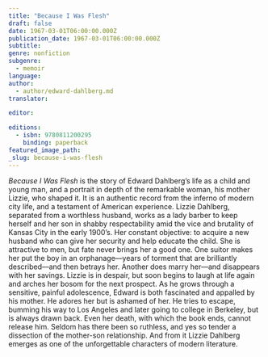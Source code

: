 ```yaml
---
title: "Because I Was Flesh"
draft: false
date: 1967-03-01T06:00:00.000Z
publication_date: 1967-03-01T06:00:00.000Z
subtitle:
genre: nonfiction
subgenre:
  - memoir
language:
author:
  - author/edward-dahlberg.md
translator:

editor:

editions:
  - isbn: 9780811200295
    binding: paperback
featured_image_path:
_slug: because-i-was-flesh
---
```


_Because I Was Flesh_ is the story of Edward Dahlberg’s life as a child and young man, and a portrait in depth of the remarkable woman, his mother Lizzie, who shaped it. It is an authentic record from the inferno of modern city life, and a testament of American experience. Lizzie Dahlberg, separated from a worthless husband, works as a lady barber to keep herself and her son in shabby respectability amid the vice and brutality of Kansas City in the early 1900’s. Her constant objective: to acquire a new husband who can give her security and help educate the child. She is attractive to men, but fate never brings her a good one. One suitor makes her put the boy in an orphanage––years of torment that are brilliantly described––and then betrays her. Another does marry her––and disappears with her savings. Lizzie is in despair, but soon begins to laugh at life again and arches her bosom for the next prospect. As he grows through a sensitive, painful adolescence, Edward is both fascinated and appalled by his mother. He adores her but is ashamed of her. He tries to escape, bumming his way to Los Angeles and later going to college in Berkeley, but is always drawn back. Even her death, with which the book ends, cannot release him. Seldom has there been so ruthless, and yes so tender a dissection of the mother-son relationship. And from it Lizzie Dahlberg emerges as one of the unforgettable characters of modern literature.

